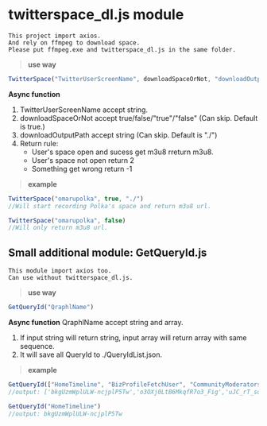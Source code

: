 # twitterspace_dl.js module

```
This project import axios.
And rely on ffmpeg to download space.
Please put ffmpeg.exe and twitterspace_dl.js in the same folder.
```

> **use way**

```javascript
TwitterSpace("TwitterUserScreenName", downloadSpaceOrNot, "downloadOutputPath")
```
**Async function**

1. TwitterUserScreenName accept string.
2. downloadSpaceOrNot accept true/false/"true"/"false" (Can skip. Default is true.)
3. downloadOutputPath accept string (Can skip. Default is "./")
4. Return rule: 
   - User's space open and sucess get m3u8 rreturn m3u8.
   - User's space not open return 2
   - Something get wrong return -1

> **example**
```javascript
TwitterSpace("omarupolka", true, "./")
//Will start recording Polka's space and return m3u8 url.

TwitterSpace("omarupolka", false)
//Will only return m3u8 url.
```
## Small additional module: GetQueryId.js
```
This module import axios too.
Can use without twitterspace_dl.js.
```
> **use way**

```javascript
GetQueryId("QraphlName")
```
**Async function**
QraphlName accept string and array.
1. If input string will return string, input array will return array with same sequence.
2. It will save all QueryId to ./QueryIdList.json.
> **example**
```javascript
GetQueryId(["HomeTimeline", "BizProfileFetchUser", "CommunityModeratorsTimeline"])
//output: ['bkgUzmWplULW-ncjplP5Tw','o3OXj0LtB6MkqfR7o3_Fig','uJC_rT_soX7ePpHF9hXnpw']

GetQueryId("HomeTimeline")
//output: bkgUzmWplULW-ncjplP5Tw
```
